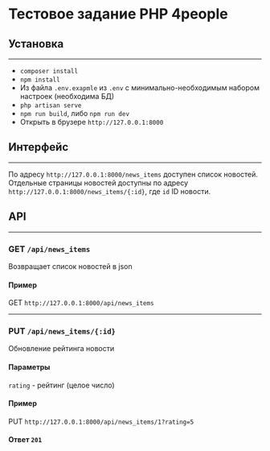 # Тестовое задание PHP 4people

## Установка

---
- `composer install`
- `npm install`
- Из файла `.env.exapmle` из `.env` с минимально-необходимым набором настроек (необходима БД)
- `php artisan serve`
- `npm run build`, либо `npm run dev`
- Открыть в брузере `http://127.0.0.1:8000`

## Интерфейс

---
По адресу `http://127.0.0.1:8000/news_items` доступен список новостей. Отдельные страницы новостей доступны по 
адресу `http://127.0.0.1:8000/news_items/{:id}`, где `id` ID новости.


## API

---
### GET `/api/news_items`

Возвращает список новостей в json

#### Пример

GET `http://127.0.0.1:8000/api/news_items`

---

### PUT `/api/news_items/{:id}`

Обновление рейтинга новости

#### Параметры

`rating` - рейтинг (целое число)

#### Пример

PUT `http://127.0.0.1:8000/api/news_items/1?rating=5`

#### Ответ `201`


